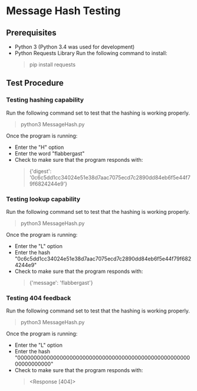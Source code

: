 # Message Hash Testing

## Prerequisites

- Python 3 (Python 3.4 was used for development)
- Python Requests Library
	Run the following command to install:
	>pip install requests

## Test Procedure

### Testing hashing capability

Run the following command set to test that the hashing is working properly.

> python3 MessageHash.py

Once the program is running:

- Enter the "H" option
- Enter the word "flabbergast"
- Check to make sure that the program responds with:
	> {'digest': '0c6c5dd1cc34024e51e38d7aac7075ecd7c2890dd84eb6f5e44f79f6824244e9'}


### Testing lookup capability

Run the following command set to test that the hashing is working properly.

> python3 MessageHash.py

Once the program is running:

- Enter the "L" option
- Enter the hash "0c6c5dd1cc34024e51e38d7aac7075ecd7c2890dd84eb6f5e44f79f6824244e9"
- Check to make sure that the program responds with:
	> {'message': 'flabbergast'}


### Testing 404 feedback

Run the following command set to test that the hashing is working properly.

> python3 MessageHash.py

Once the program is running:

- Enter the "L" option
- Enter the hash "0000000000000000000000000000000000000000000000000000000000000000"
- Check to make sure that the program responds with:
	> <Response [404]\>